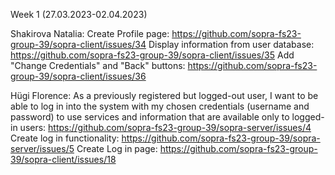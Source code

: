 Week 1 (27.03.2023-02.04.2023)

Shakirova Natalia:
Create Profile page: https://github.com/sopra-fs23-group-39/sopra-client/issues/34
Display information from user database: https://github.com/sopra-fs23-group-39/sopra-client/issues/35
Add "Change Credentials" and "Back" buttons: https://github.com/sopra-fs23-group-39/sopra-client/issues/36

Hügi Florence:
As a previously registered but logged-out user, I want to be able to log in into the system with my chosen credentials (username and password) to use services and information that are available only to logged-in users: https://github.com/sopra-fs23-group-39/sopra-server/issues/4
Create log in functionality: https://github.com/sopra-fs23-group-39/sopra-server/issues/5
Create Log in page: https://github.com/sopra-fs23-group-39/sopra-client/issues/18
